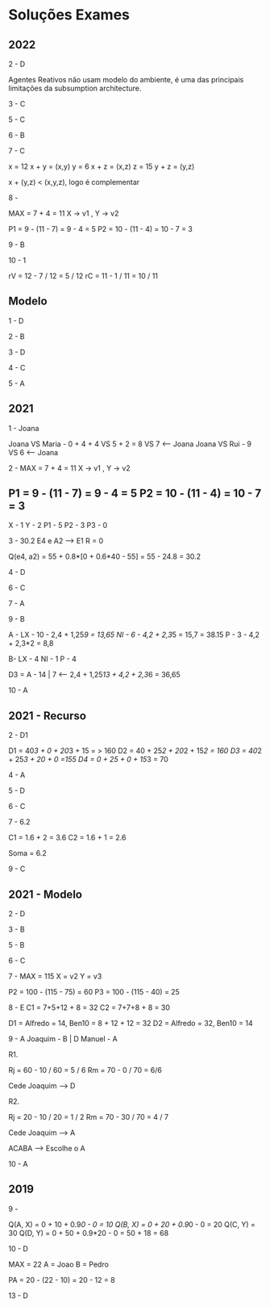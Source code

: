 # Soluções Exames

## 2022

2 - D

Agentes Reativos não usam modelo do ambiente, é uma das principais limitações da subsumption architecture.

3 - C

5 - C

6 - B

7 - C

x = 12      x + y = (x,y)
y = 6       x + z = (x,z)
z = 15      y + z = (y,z)

x + (y,z) < (x,y,z), logo é complementar

8 -  

MAX = 7 + 4 = 11
X -> v1 , Y -> v2

P1 = 9 - (11 - 7) = 9 - 4 = 5
P2 = 10 - (11 - 4) = 10 - 7 = 3

9 - B

10 - 1

rV = 12 - 7 / 12 = 5 / 12
rC = 11 - 1 / 11 = 10 / 11

## Modelo

1 - D

2 - B

3 - D

4 - C

5 - A

## 2021

1 - Joana

Joana VS Maria - 0 + 4 + 4 VS 5 + 2 = 8 VS 7 <-- Joana
Joana VS Rui - 9 VS 6 <-- Joana

2 - 
MAX = 7 + 4 = 11
X -> v1 , Y -> v2

P1 = 9 - (11 - 7) = 9 - 4 = 5
P2 = 10 - (11 - 4) = 10 - 7 = 3
--

X - 1
Y - 2
P1 - 5
P2 - 3
P3 - 0

3 - 30.2
E4 e A2 --> E1
R = 0

Q(e4, a2) = 55 + 0.8*[0 + 0.6*40 - 55] = 55 - 24.8 = 30.2

4 - D

6 - C

7 - A

9 - B

A -
LX -   10 - 2,4 + 1,25*9 = 13,65
NI -    6 - 4,2 + 2,3*5  = 15,7     = 38.15
P -     3 - 4,2 + 2,3*2  = 8,8

B-
LX - 4
NI - 1
P - 4

D3 = A - 14 | 7 <-- 2,4 + 1,25*13 + 4,2 + 2,3*6 = 36,65

10 - A

## 2021 - Recurso

2 - D1

D1 = 40*3 + 0 + 20*3 + 15 = > 160
D2 = 40 + 25*2 + 20*2 + 15*2 = 160
D3 = 40*2 + 25*3 + 20 + 0 =155
D4 = 0 + 25 + 0 + 15*3 = 70

4 - A

5 - D

6 - C

7 - 6.2

C1 = 1.6 + 2 = 3.6
C2 = 1.6 + 1 = 2.6

Soma = 6.2

9 - C

## 2021 - Modelo

2 - D

3 - B

5 - B

6 - C

7 -
MAX = 115
X = v2
Y = v3

P2 = 100 - (115 - 75) = 60
P3 = 100 - (115 - 40) = 25

8 - E
C1 = 7+5+12 + 8 = 32
C2 = 7+7+8  + 8 = 30

D1 = Alfredo = 14, Ben10 = 8 + 12 + 12 = 32 
D2 = Alfredo = 32, Ben10 = 14

9 - A
Joaquim - B | D
Manuel - A

R1.

Rj = 60 - 10 / 60 = 5 / 6
Rm = 70 - 0 / 70 = 6/6

Cede Joaquim --> D

R2.

Rj = 20 - 10 / 20 = 1 / 2
Rm = 70 - 30 / 70 = 4 / 7

Cede Joaquim --> A

ACABA --> Escolhe o A

10 - A

## 2019

9 - 

Q(A, X) = 0 + 10 + 0.9*0 - 0 = 10
Q(B, X) = 0 + 20 + 0.9*0 - 0 = 20
Q(C, Y) = 30
Q(D, Y) = 0 + 50 + 0.9*20 - 0 = 50 + 18 = 68

10 - D

MAX = 22
A = Joao
B = Pedro

PA = 20 - (22 - 10) = 20 - 12 = 8

13 - D

